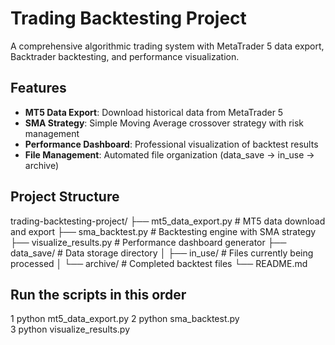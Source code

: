 # Trading Backtesting Project

A comprehensive algorithmic trading system with MetaTrader 5 data export, Backtrader backtesting, and performance visualization.

## Features

- **MT5 Data Export**: Download historical data from MetaTrader 5
- **SMA Strategy**: Simple Moving Average crossover strategy with risk management
- **Performance Dashboard**: Professional visualization of backtest results
- **File Management**: Automated file organization (data_save → in_use → archive)

## Project Structure

trading-backtesting-project/
├── mt5_data_export.py # MT5 data download and export
├── sma_backtest.py # Backtesting engine with SMA strategy
├── visualize_results.py # Performance dashboard generator
├── data_save/ # Data storage directory
│ ├── in_use/ # Files currently being processed
│ └── archive/ # Completed backtest files
└── README.md

## Run the scripts in this order

1 python mt5_data_export.py
2 python sma_backtest.py  
3 python visualize_results.py
